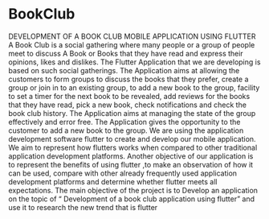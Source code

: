 # BookClub
DEVELOPMENT OF A BOOK CLUB MOBILE APPLICATION USING FLUTTER
 A Book Club is a social gathering where  many people or a group of people meet to discuss A 
Book or Books that they have read and express their 
opinions, likes and dislikes. The Flutter Application 
that we are developing is based on such social 
gatherings. The Application aims at allowing the 
customers to form groups to discuss the books that 
they prefer, create a group or join in to an existing 
group, to add a new book to the group, facility to set 
a timer for the next book to be revealed, add reviews 
for the books that they have read, pick a new book, 
check notifications and check the book club history. 
The Application aims at managing the state of the 
group effectively and error free. The Application 
gives the opportunity to the customer to add a new 
book to the group. We are using the application 
development software flutter to create and develop 
our mobile application. We aim to represent how 
flutters works when compared to other traditional 
application development platforms. Another 
objective of our application is to represent the 
benefits of using flutter ,to make an observation of 
how it can be used, compare with other already 
frequently used application development platforms 
and determine whether flutter meets all 
expectations. The main objective of the project is to 
Develop an application on the topic of “ 
Development of a book club application using 
flutter” and use it to research the new trend that is 
flutter
